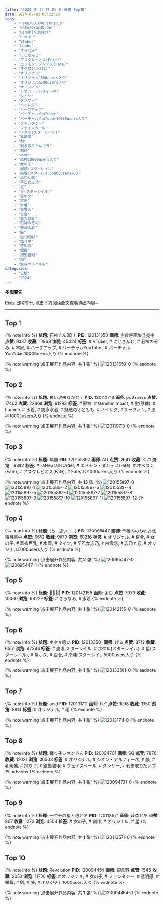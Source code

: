```yaml
---
title: "2024 年 07 月 01 日 日榜 Top10"
date: 2024-07-03 05:22:16
tags:
    - "Fate/GO1000users入り"
    - "Fate/GrandOrder"
    - "GenshinImpact"
    - "Lumine"
    - "VTuber"
    - "boobs"
    - "さらなみ"
    - "にじさんじ"
    - "アスクレピオス(Fate)"
    - "エドモン・ダンテス(Fate)"
    - "オベロン(Fate)"
    - "オリジナル"
    - "オリジナル1000users入り"
    - "オリジナル5000users入り"
    - "サーフィン"
    - "シオン・アルフィーネ"
    - "タイツ"
    - "ダンサー"
    - "ハイレグ"
    - "ハーフアップ"
    - "バーチャルYouTuber"
    - "バーチャルYouTuber10000users入り"
    - "ファンタジー"
    - "フェイスベール"
    - "ホタル(スターレイル)"
    - "乳暖簾"
    - "剣"
    - "剥ぎ取りたいブラ"
    - "創作"
    - "原神"
    - "原神10000users入り"
    - "女の子"
    - "崩壊:スターレイル"
    - "崩壊:スターレイル5000users入り"
    - "志乃と恋"
    - "早乙女志乃"
    - "星"
    - "星(スターレイル)"
    - "星ホタ"
    - "本家"
    - "水着"
    - "白雪恋"
    - "百合"
    - "着衣巨乳"
    - "石神のぞみ"
    - "競泳水着"
    - "腋"
    - "蛍(原神)"
    - "踊り子"
    - "透明感"
    - "銀髪"
    - "銀髪碧眼"
    - "雨"
    - "魅惑のふともも"
categories:
    - "日榜"
    - "2024"
---
```


<i class="fa fa-triangle-exclamation"></i>**多图警告**<i class="fa fa-triangle-exclamation"></i>

[Pixiv](https://www.pixiv.net/) 日榜前十, 点击下方阅读全文查看详细内容~

<!-- more -->

---

## Top 1

{% note info %}
**标题**: 石神さん3D！
**PID**: 120131650 **画师**: 赤倉＠画集発売中
**点赞**: 9337 **收藏**: 10868 **浏览**: 45424
**标签**: # VTuber, # にじさんじ, # 石神のぞみ, # 本家, # ハーフアップ, # バーチャルYouTuber, # バーチャルYouTuber10000users入り
{% endnote %}

{% note warning '点击展开作品内容, 共 **1** 张' %}
![120131650-0](https://i.pixiv.re/img-original/img/2024/07/01/00/00/57/120131650_p0.png)
{% endnote %}

## Top 2

{% note info %}
**标题**: 良い波来るかな？
**PID**: 120110718 **画师**: pottsness
**点赞**: 17402 **收藏**: 22868 **浏览**: 91993
**标签**: # 原神, # GenshinImpact, # 蛍(原神), # Lumine, # 水着, # 競泳水着, # 魅惑のふともも, # ハイレグ, # サーフィン, # 原神10000users入り
{% endnote %}

{% note warning '点击展开作品内容, 共 **1** 张' %}
![120110718-0](https://i.pixiv.re/img-original/img/2024/06/30/14/00/01/120110718_p0.jpg)
{% endnote %}

## Top 3

{% note info %}
**标题**: 無題
**PID**: 120155897 **画师**: AU
**点赞**: 2641 **收藏**: 3171 **浏览**: 18882
**标签**: # Fate/GrandOrder, # エドモン・ダンテス(Fate), # オベロン(Fate), # アスクレピオス(Fate), # Fate/GO1000users入り
{% endnote %}

{% note warning '点击展开作品内容, 共 **13** 张' %}
![120155897-0](https://i.pixiv.re/img-original/img/2024/07/01/21/26/54/120155897_p0.png)
![120155897-1](https://i.pixiv.re/img-original/img/2024/07/01/21/26/54/120155897_p1.png)
![120155897-2](https://i.pixiv.re/img-original/img/2024/07/01/21/26/54/120155897_p2.png)
![120155897-3](https://i.pixiv.re/img-original/img/2024/07/01/21/26/54/120155897_p3.png)
![120155897-4](https://i.pixiv.re/img-original/img/2024/07/01/21/26/54/120155897_p4.png)
![120155897-5](https://i.pixiv.re/img-original/img/2024/07/01/21/26/54/120155897_p5.png)
![120155897-6](https://i.pixiv.re/img-original/img/2024/07/01/21/26/54/120155897_p6.png)
![120155897-7](https://i.pixiv.re/img-original/img/2024/07/01/21/26/54/120155897_p7.png)
![120155897-8](https://i.pixiv.re/img-original/img/2024/07/01/21/26/54/120155897_p8.png)
![120155897-9](https://i.pixiv.re/img-original/img/2024/07/01/21/26/54/120155897_p9.png)
![120155897-10](https://i.pixiv.re/img-original/img/2024/07/01/21/26/54/120155897_p10.png)
![120155897-11](https://i.pixiv.re/img-original/img/2024/07/01/21/26/54/120155897_p11.png)
![120155897-12](https://i.pixiv.re/img-original/img/2024/07/01/21/26/54/120155897_p12.png)
{% endnote %}

## Top 4

{% note info %}
**标题**: (ち…近い……)
**PID**: 120095447 **画师**: 千種みのり@お仕事募集中
**点赞**: 6652 **收藏**: 9079 **浏览**: 60216
**标签**: # オリジナル, # 百合, # 女の子, # 着衣巨乳, # 水着, # タイツ, # 早乙女志乃, # 白雪恋, # 志乃と恋, # オリジナル5000users入り
{% endnote %}

{% note warning '点击展开作品内容, 共 **2** 张' %}
![120095447-0](https://i.pixiv.re/img-original/img/2024/06/30/00/18/16/120095447_p0.jpg)
![120095447-1](https://i.pixiv.re/img-original/img/2024/06/30/00/18/16/120095447_p1.jpg)
{% endnote %}

## Top 5

{% note info %}
**标题**: 👙👙👙👙
**PID**: 120142155 **画师**: よむ
**点赞**: 7979 **收藏**: 10060 **浏览**: 68229
**标签**: # さらなみ, # 水着
{% endnote %}

{% note warning '点击展开作品内容, 共 **1** 张' %}
![120142155-0](https://i.pixiv.re/img-original/img/2024/07/01/10/24/14/120142155_p0.png)
{% endnote %}

## Top 6

{% note info %}
**标题**: ホタル吸い
**PID**: 120133501 **画师**: げる
**点赞**: 3719 **收藏**: 6551 **浏览**: 47344
**标签**: # 崩壊:スターレイル, # ホタル(スターレイル), # 星(スターレイル), # 星ホタ, # 百合, # 崩壊:スターレイル5000users入り
{% endnote %}

{% note warning '点击展开作品内容, 共 **1** 张' %}
![120133501-0](https://i.pixiv.re/img-original/img/2024/07/01/00/37/01/120133501_p0.png)
{% endnote %}

## Top 7

{% note info %}
**标题**: acid
**PID**: 120131711 **画师**: Re°
**点赞**: 1098 **收藏**: 1350 **浏览**: 8814
**标签**: # オリジナル, # 雨
{% endnote %}

{% note warning '点击展开作品内容, 共 **1** 张' %}
![120131711-0](https://i.pixiv.re/img-original/img/2024/07/01/00/01/19/120131711_p0.png)
{% endnote %}

## Top 8

{% note info %}
**标题**: 踊り子シオンさん
**PID**: 120094701 **画师**: SG
**点赞**: 7876 **收藏**: 12021 **浏览**: 36503
**标签**: # オリジナル, # シオン・アルフィーネ, # 腋, # 乳暖簾, # 踊り子, # 銀髪碧眼, # フェイスベール, # ダンサー, # 剥ぎ取りたいブラ, # boobs
{% endnote %}

{% note warning '点击展开作品内容, 共 **1** 张' %}
![120094701-0](https://i.pixiv.re/img-original/img/2024/06/30/00/03/23/120094701_p0.png)
{% endnote %}

## Top 9

{% note info %}
**标题**: 一生分の星と逃げる
**PID**: 120113571 **画师**: 萩森じあ
**点赞**: 907 **收藏**: 1272 **浏览**: 4504
**标签**: # 女の子, # 創作, # オリジナル, # 星
{% endnote %}

{% note warning '点击展开作品内容, 共 **1** 张' %}
![120113571-0](https://i.pixiv.re/img-original/img/2024/06/30/16/05/16/120113571_p0.jpg)
{% endnote %}

## Top 10

{% note info %}
**标题**: Revolution
**PID**: 120094454 **画师**: 碧風羽
**点赞**: 1545 **收藏**: 2050 **浏览**: 11700
**标签**: # オリジナル, # 女の子, # ファンタジー, # 透明感, # 銀髪, # 剣, # 腋, # オリジナル1000users入り
{% endnote %}

{% note warning '点击展开作品内容, 共 **1** 张' %}
![120094454-0](https://i.pixiv.re/img-original/img/2024/06/30/00/00/57/120094454_p0.jpg)
{% endnote %}
